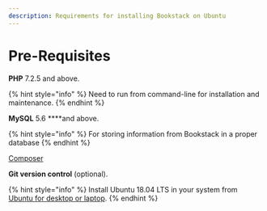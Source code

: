 ```yaml
---
description: Requirements for installing Bookstack on Ubuntu
---
```


# Pre-Requisites

**PHP** 7.2.5 and above.

{% hint style="info" %}
Need to run from command-line for installation and maintenance.
{% endhint %}

**MySQL** 5.6 ****and above.     

{% hint style="info" %}
For storing information from Bookstack in a proper database
{% endhint %}

[Composer](https://getcomposer.org/)

**Git version control** \(optional\).

{% hint style="info" %}
Install Ubuntu 18.04 LTS in your system from [Ubuntu for desktop or laptop](https://ubuntu.com/download/desktop).
{% endhint %}

